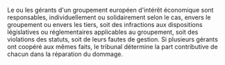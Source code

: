   
 Le ou les gérants d'un groupement européen d'intérêt économique sont responsables, individuellement ou solidairement selon le cas, envers le groupement ou envers les tiers, soit des infractions aux dispositions législatives ou réglementaires applicables au groupement, soit des violations des statuts, soit de leurs fautes de gestion. Si plusieurs gérants ont coopéré aux mêmes faits, le tribunal détermine la part contributive de chacun dans la réparation du dommage.  

  
